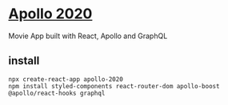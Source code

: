 # [Apollo 2020](https://nomadcoders.co/react-graphql-for-beginners/lobby)

Movie App built with React, Apollo and GraphQL

## install
```
npx create-react-app apollo-2020
npm install styled-components react-router-dom apollo-boost @apollo/react-hooks graphql
